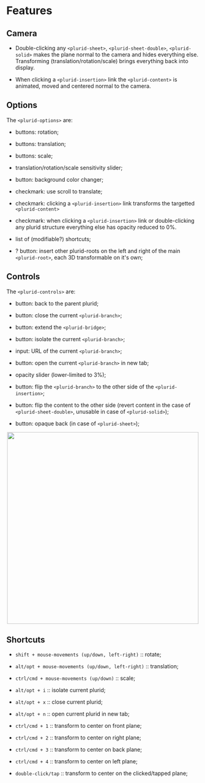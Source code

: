 <link rel="stylesheet" type="text/css" href="style.css">


# Features


## Camera

+ Double-clicking any `<plurid-sheet>`, `<plurid-sheet-double>`, `<plurid-solid>` makes the plane normal to the camera and hides everything else. Transforming (translation/rotation/scale) brings everything back into display.

+ When clicking a `<plurid-insertion>` link the `<plurid-content>` is animated, moved and centered normal to the camera.



## Options

The `<plurid-options>` are:

+ buttons: rotation;

+ buttons: translation;

+ buttons: scale;

+ translation/rotation/scale sensitivity slider;

+ button: background color changer;

+ checkmark: use scroll to translate;

+ checkmark: clicking a `<plurid-insertion>` link transforms the targetted `<plurid-content>`

+ checkmark: when clicking a `<plurid-insertion>` link or double-clicking any plurid structure everything else has opacity reduced to 0%.

+ list of (modifiable?) shortcuts;

+ ? button: insert other plurid-roots on the left and right of the main `<plurid-root>`, each 3D transformable on it's own;


## Controls

The `<plurid-controls>` are:

+ button: back to the parent plurid;

+ button: close the current `<plurid-branch>`;

+ button: extend the `<plurid-bridge>`;

+ button: isolate the current `<plurid-branch>`;

+ input: URL of the current `<plurid-branch>`;

+ button: open the current `<plurid-branch>` in new tab;

+ opacity slider (lower-limited to 3%);

+ button: flip the `<plurid-branch>` to the other side of the `<plurid-insertion>`;

+ button: flip the content to the other side (revert content in the case of `<plurid-sheet-double>`, unusable in case of `<plurid-solid>`);

+ button: opaque back (in case of `<plurid-sheet>`);

<p align="center">
    <img src="https://raw.githubusercontent.com/plurid/plurid.js/master/notes/Images/plurid-branch.png" height="500px">
</p>




## Shortcuts

+ `shift + mouse-movements (up/down, left-right)` :: rotate;

+ `alt/opt + mouse-movements (up/down, left-right)` :: translation;

+ `ctrl/cmd + mouse-movements (up/down)` :: scale;

+ `alt/opt + i` :: isolate current plurid;

+ `alt/opt + x` :: close current plurid;

+ `alt/opt + n` :: open current plurid in new tab;

+ `ctrl/cmd + 1` :: transform to center on front plane;

+ `ctrl/cmd + 2` :: transform to center on right plane;

+ `ctrl/cmd + 3` :: transform to center on back plane;

+ `ctrl/cmd + 4` :: transform to center on left plane;

+ `double-click/tap` :: transform to center on the clicked/tapped plane;
